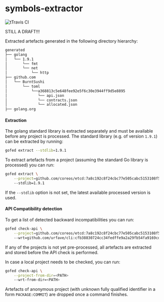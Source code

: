 # symbols-extractor

![tTravis CI](https://api.travis-ci.org/gofed/symbols-extractor.svg?branch=master)

STILL A DRAFT!!!

Extracted artefacts generated in the following directory hierarchy:

```bash
generated
├── golang
│   └── 1.9.1
│       └── fmt
│       └── net
│           └── http
├── github.com
│   └── BurntSushi
│       └── toml
│           └──a368813c5e648fee92e5f6c30e3944ff9d5e8895
│              └── api.json
│              └── contracts.json
│              └── allocated.json
├── golang.org
```

#### Extraction

The golang standard library is extracted separately and must be available
before any project is processed. The standard library (e.g. of version `1.9.1`) can be extracted by running:

```bash
gofed extract --stdlib=1.9.1
```

To extract artefacts from a project (assuming the standard Go library is processed) you can run:

```bash
gofed extract \
    --project=github.com/coreos/etcd:7a8c192c8f24cbc77e505cabc5153108f59f789c
    --stdlib=1.9.1
```

If the `--stdlib` option is not set, the latest available processed version is used.

#### API Compatibility detection

To get a list of detected backward incompatibilities you can run:

```bash
gofed check-api \
    --project=github.com/coreos/etcd:7a8c192c8f24cbc77e505cabc5153108f59f789c
    --wrt=github.com/urfave/cli:cfb38830724cc34fedffe9a2a29fb54fa9169cd1
```

If any of the projects is not yet pre-processed, all artefacts are extracted and stored before the API check is performed.

In case a local project needs to be checked, you can run:

```bash
gofed check-api \
    --project-from-dir=<PATH>
    --wrt-from-dir=<PATH>
```

Artefacts of anonymous project (with unknown fully qualified identifier in a form ``PACKAGE:COMMIT``) are dropped once a command finishes.
